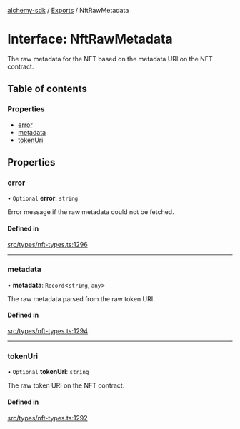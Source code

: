 [alchemy-sdk](../README.md) / [Exports](../modules.md) / NftRawMetadata

# Interface: NftRawMetadata

The raw metadata for the NFT based on the metadata URI on the NFT contract.

## Table of contents

### Properties

- [error](NftRawMetadata.md#error)
- [metadata](NftRawMetadata.md#metadata)
- [tokenUri](NftRawMetadata.md#tokenuri)

## Properties

### error

• `Optional` **error**: `string`

Error message if the raw metadata could not be fetched.

#### Defined in

[src/types/nft-types.ts:1296](https://github.com/alchemyplatform/alchemy-sdk-js/blob/277f926/src/types/nft-types.ts#L1296)

___

### metadata

• **metadata**: `Record`<`string`, `any`\>

The raw metadata parsed from the raw token URI.

#### Defined in

[src/types/nft-types.ts:1294](https://github.com/alchemyplatform/alchemy-sdk-js/blob/277f926/src/types/nft-types.ts#L1294)

___

### tokenUri

• `Optional` **tokenUri**: `string`

The raw token URI on the NFT contract.

#### Defined in

[src/types/nft-types.ts:1292](https://github.com/alchemyplatform/alchemy-sdk-js/blob/277f926/src/types/nft-types.ts#L1292)
